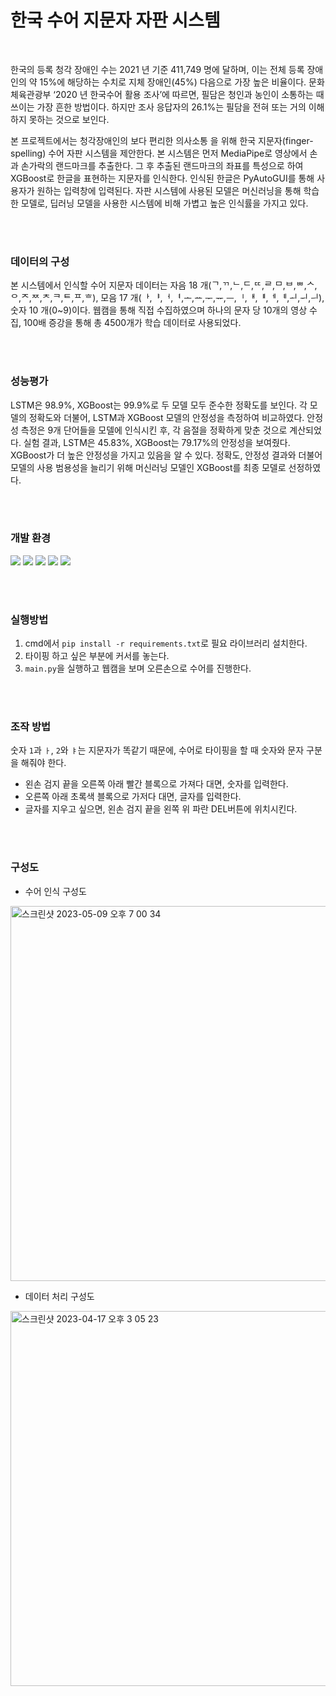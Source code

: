 # 한국 수어 지문자 자판 시스템 

<br>

한국의 등록 청각 장애인 수는 2021 년 기준 411,749 명에 달하며, 이는 전체 등록 장애인의 약 15%에 해당하는 수치로 지체 장애인(45%) 다음으로 가장 높은 비율이다.
문화체육관광부 ‘2020 년 한국수어 활용 조사’에 따르면, 필담은 청인과 농인이 소통하는 때 쓰이는 가장 흔한 방법이다. 하지만 조사 응답자의 26.1%는 필담을 전혀 또는 거의 이해하지 못하는 것으로 보인다.

본 프로젝트에서는 청각장애인의 보다 편리한 의사소통 을 위해 한국 지문자(finger-spelling) 수어 자판 시스템을 제안한다. 
본 시스템은 먼저 MediaPipe로 영상에서 손과 손가락의 랜드마크를 추출한다. 그 후 추출된 랜드마크의 좌표를 특성으로 하여 XGBoost로 한글을 표현하는 지문자를 인식한다. 인식된 한글은 PyAutoGUI를 통해 사용자가 원하는 입력창에 입력된다. 자판 시스템에 사용된 모델은 머신러닝을 통해 학습한 모델로, 딥러닝 모델을 사용한 시스템에 비해 가볍고 높은 인식률을 가지고 있다.

<br>
<br>

### 데이터의 구성

본 시스템에서 인식할 수어 지문자 데이터는 자음 18 개(ᄀ,ᄁ,ᄂ,ᄃ,ᄄ,ᄅ,ᄆ,ᄇ,ᄈ,ᄉ,ᄋ,ᄌ,ᄍ,ᄎ,ᄏ,ᄐ,ᄑ,ᄒ), 모음 17 개(ᅡ,ᅣ,ᅥ,ᅧ,ᅩ,ᅭ,ᅮ,ᅲ,ᅳ,ᅵ,ᅢ,ᅤ,ᅦ,ᅨ,ᅬ,ᅱ,ᅴ), 숫자 10 개(0~9)이다. 웹캠을 통해 직접 수집하였으며 하나의 문자 당 10개의 영상 수집, 100배 증강을 통해 총 4500개가 학습 데이터로 사용되었다.

<br>
<br>

### 성능평가 
LSTM은 98.9%, XGBoost는 99.9%로 두 모델 모두 준수한 정확도를 보인다.
  각 모델의 정확도와 더불어, LSTM과 XGBoost 모델의 안정성을 측정하여 비교하였다.
 안정성 측정은 9개 단어들을 모델에 인식시킨 후, 각 음절을 정확하게 맞춘 것으로 계산되었다. 실험 결과, LSTM은 45.83%, XGBoost는 79.17%의 안정성을 보여줬다. XGBoost가 더 높은 안정성을 가지고 있음을 알 수 있다. 정확도, 안정성 결과와 더불어 모델의 사용 범용성을 늘리기 위해 머신러닝 모델인 XGBoost를 최종 모델로 선정하였다.

<br>
<br>

### 개발 환경
<img src="https://img.shields.io/badge/Python-3776AB?style=for-the-badge&logo=Python&logoColor=white"/> <img src="https://img.shields.io/badge/TensorFlow-FF6F00?style=for-the-badge&logo=TensorFlow&logoColor=white"/> <img src="https://img.shields.io/badge/Keras-D00000?style=for-the-badge&logo=Keras&logoColor=white"/> <img src="https://img.shields.io/badge/scikit_learn-F7931E?style=for-the-badge&logo=scikit-learn&logoColor=white"/> <img src="https://img.shields.io/badge/OpenCV-5C3EE8?style=for-the-badge&logo=OpenCV&logoColor=white"/>
<!-- plastic, flat, flat-square, for-the-badge, social -->

<br>
<br>

### 실행방법

1. cmd에서 `pip install -r requirements.txt`로 필요 라이브러리 설치한다.
2. 타이핑 하고 싶은 부분에 커서를 놓는다.
3. `main.py`을 실행하고 웹캠을 보며 오른손으로 수어를 진행한다.

<br>
<br>

### 조작 방법

숫자 `1`과 `ㅏ`, `2`와 `ㅑ`는 지문자가 똑같기 때문에, 수어로 타이핑을 할 때 숫자와 문자 구분을 해줘야 한다. 

- 왼손 검지 끝을 오른쪽 아래 빨간 블록으로 가져다 대면, 숫자를 입력한다.
- 오른쪽 아래 초록색 블록으로 가저다 대면, 글자를 입력한다.
- 글자를 지우고 싶으면, 왼손 검지 끝을 왼쪽 위 파란 DEL버튼에 위치시킨다. 

<br>
<br>

### 구성도


- 수어 인식 구성도
<img width="600" alt="스크린샷 2023-05-09 오후 7 00 34" src="https://user-images.githubusercontent.com/120548753/237063175-1ee37ccd-6739-440f-afd1-13f113d25d10.png">


- 데이터 처리 구성도
<img width="600" alt="스크린샷 2023-04-17 오후 3 05 23" src="https://user-images.githubusercontent.com/120548753/233043114-b95615d8-4b30-49e5-81e3-db6516f49c9b.png">

<br>
<br>



